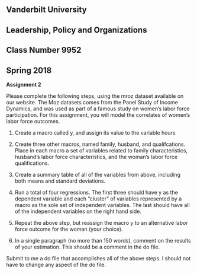 ## Vanderbilt University
## Leadership, Policy and Organizations
## Class Number 9952
## Spring 2018

**Assignment 2**

Please complete the following steps, using the mroz dataset available on
our website. The Moz datasets comes from the Panel Study of Income
Dynamics, and was used as part of a famous study on women’s labor force
participation. For this assignment, you will model the correlates of
women’s labor force outcomes.

1.  Create a macro called y, and assign its value to the variable hours

2.  Create three other macros, named family, husband, and qualifcations.
    Place in each macro a set of variables related to family
    characteristics, husband’s labor force characteristics, and the
    woman’s labor force qualifications.

3.  Create a summary table of all of the variables from above, including
    both means and standard deviations.

4.  Run a total of four regressions. The first three should have y as
    the dependent variable and each “cluster” of variables represented
    by a macro as the sole set of independent variables. The last should
    have all of the independent variables on the right hand side.

5.  Repeat the above step, but reassign the macro y to an alternative
    labor force outcome for the woman (your choice).

6.  In a single paragraph (no more than 150 words), comment on the
    results of your estimation. This should be a comment in the do file.

Submit to me a do file that accomplishes all of the above steps. I
should not have to change any aspect of the do file.
